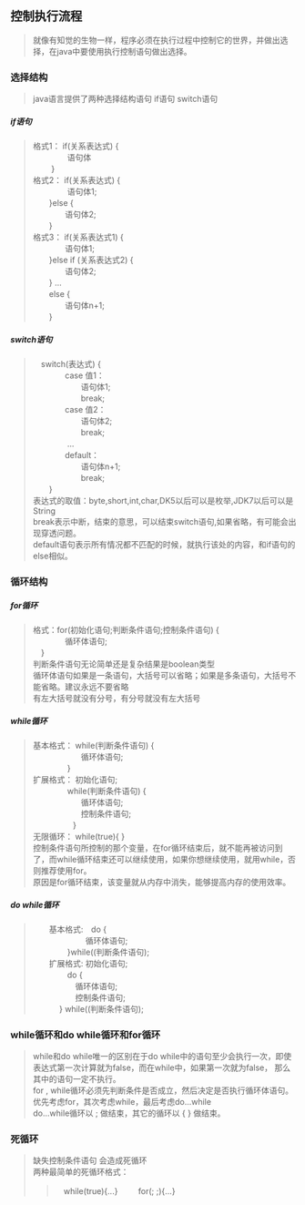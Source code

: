 ## 控制执行流程

> 就像有知觉的生物一样，程序必须在执行过程中控制它的世界，并做出选择，在java中要使用执行控制语句做出选择。

### 选择结构
> java语言提供了两种选择结构语句 if语句 switch语句<br>
##### if语句
> 格式1：   if(关系表达式) {<br>
>      　　　  　语句体<br>
>      　　   }<br>
> 格式2：   if(关系表达式) {<br>
>      　　　　  语句体1;<br>
>      　　}else {<br>
>      　　　　语句体2;<br>
>      　　}<br>
> 格式3：  if(关系表达式1) {<br>
>      　　　　语句体1;<br>
>      　　}else if (关系表达式2) {<br>
>      　　　　语句体2;<br>
>      　　} …<br>
>      　　else {<br>
>      　　　　语句体n+1;<br>
>      　　}<br>

##### switch语句
> 　switch(表达式) {<br>
> 　　　　case 值1：<br>
> 　　　　　　语句体1;<br>
> 　　　　　　break;<br>
> 　　　　case 值2：<br>
> 　　　　　　语句体2;<br>
> 　　　　　　break;<br>
> 　　　　 …<br>
> 　　　　default：<br>
> 　　　　　　语句体n+1;<br>
> 　　　　　　break;<br>
> 　　}<br>
> 表达式的取值：byte,short,int,char,DK5以后可以是枚举,JDK7以后可以是String <br>
> break表示中断，结束的意思，可以结束switch语句,如果省略，有可能会出现穿透问题。<br>
> default语句表示所有情况都不匹配的时候，就执行该处的内容，和if语句的else相似。


### 循环结构
##### for循环
> 格式：for(初始化语句;判断条件语句;控制条件语句) {<br>
>    　　　　循环体语句;<br>
>    　}<br>
> 判断条件语句无论简单还是复杂结果是boolean类型<br>
> 循环体语句如果是一条语句，大括号可以省略；如果是多条语句，大括号不能省略。建议永远不要省略<br>
> 有左大括号就没有分号，有分号就没有左大括号

##### while循环
> 基本格式： while(判断条件语句) {<br>
>   　　　　　　循环体语句;<br>
>   　　　 　}<br>
> 扩展格式： 初始化语句;<br>
>   　　　　 while(判断条件语句) {<br>
>   　　　　　　循环体语句;<br>
>   　　　　　　控制条件语句;<br>
>   　　　　　}<br>
> 无限循环： while(true){  }<br>
> 控制条件语句所控制的那个变量，在for循环结束后，就不能再被访问到了，而while循环结束还可以继续使用，如果你想继续使用，就用while，否则推荐使用for。<br>
> 原因是for循环结束，该变量就从内存中消失，能够提高内存的使用效率。

##### do while循环
>　　基本格式:　do {<br>
>　　　　　  　   循环体语句;<br>
>　　　      　}while((判断条件语句);<br>
>　　扩展格式:  初始化语句;<br>
>　　　       　do {<br>
>　　　        　　循环体语句;<br>
>　　　　        　控制条件语句;<br>
>　　　         } while((判断条件语句);<br>

### while循环和do while循环和for循环
> while和do while唯一的区别在于do while中的语句至少会执行一次，即使表达式第一次计算就为false，而在while中，如果第一次就为false，
那么其中的语句一定不执行。<br>
> for , while循环必须先判断条件是否成立，然后决定是否执行循环体语句。<br>
> 优先考虑for，其次考虑while，最后考虑do...while<br>
> do...while循环以  ;  做结束，其它的循环以  { }  做结束。

### 死循环
> 缺失控制条件语句 会造成死循环<br>
> 两种最简单的死循环格式：<br>
>>    　while(true){...}
>>　   　for(; ;){...}

